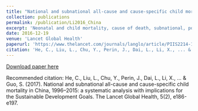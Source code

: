 ```yaml
---
title: "National and subnational all-cause and cause-specific child mortality in China, 1996–2015"
collection: publications
permalink: /publication/Li2016_China
excerpt: 'Neonatal and child mortality, cause of death, subnational, population health, global health, disease burden'
date: 2016-12-19
venue: 'Lancet Global Health'
paperurl: 'https://www.thelancet.com/journals/langlo/article/PIIS2214-109X(16)30334-5/fulltext'
citation: 'He, C., Liu, L., Chu, Y., Perin, J., Dai, L., Li, X., ... & Guo, S. (2017). National and subnational all-cause and cause-specific child mortality in China, 1996–2015: a systematic analysis with implications for the Sustainable Development Goals. The Lancet Global Health, 5(2), e186-e197.'
---
```


[Download paper here](https://www.thelancet.com/journals/langlo/article/PIIS2214-109X(16)30334-5/fulltext)

Recommended citation: He, C., Liu, L., Chu, Y., Perin, J., Dai, L., Li, X., ... & Guo, S. (2017). National and subnational all-cause and cause-specific child mortality in China, 1996–2015: a systematic analysis with implications for the Sustainable Development Goals. The Lancet Global Health, 5(2), e186-e197.
